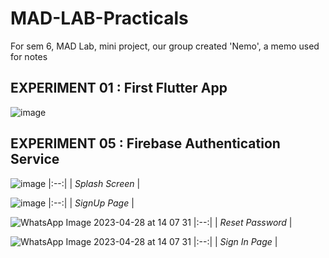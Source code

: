 # MAD-LAB-Practicals
For sem 6, MAD Lab, mini project, our group created 'Nemo', a memo used for notes

## EXPERIMENT 01 : First Flutter App

![image](https://user-images.githubusercontent.com/89774924/235114474-db742772-970a-49d2-9670-e10fa96c0625.png)

## EXPERIMENT 05 : Firebase Authentication Service
![image](https://user-images.githubusercontent.com/89774924/235115679-c4390112-7301-48d4-9db6-bf5d7f0bd5b4.png)
|:--:|
| *Splash Screen* |

![image](https://user-images.githubusercontent.com/89774924/235116029-ab52b0eb-8bd4-4aaf-9eb1-e70ddca6cc74.png)
|:--:|
| *SignUp Page* |

![WhatsApp Image 2023-04-28 at 14 07 31](https://user-images.githubusercontent.com/89774924/235116170-52eec5fc-cfc8-4d34-aca0-11e9ff9997cd.jpg)
|:--:|
| *Reset Password* |

![WhatsApp Image 2023-04-28 at 14 07 31](https://user-images.githubusercontent.com/89774924/235116368-20b4f2a1-3e72-47d7-818d-f79f927c8175.jpg)
|:--:|
| *Sign In Page* |

